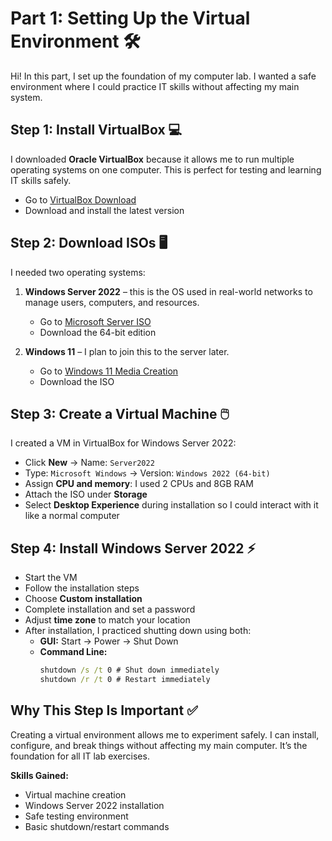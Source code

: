 # Part 1: Setting Up the Virtual Environment 🛠️

Hi! In this part, I set up the foundation of my computer lab. I wanted a safe environment where I could practice IT skills without affecting my main system.


## Step 1: Install VirtualBox 💻

I downloaded **Oracle VirtualBox** because it allows me to run multiple operating systems on one computer. This is perfect for testing and learning IT skills safely.

- Go to [VirtualBox Download](https://www.virtualbox.org/wiki/Downloads)
- Download and install the latest version 


## Step 2: Download ISOs 🖥️

I needed two operating systems:

1. **Windows Server 2022** – this is the OS used in real-world networks to manage users, computers, and resources.
   - Go to [Microsoft Server ISO](https://www.microsoft.com/en-us/evalcenter/evaluate-windows-server-2022)
   - Download the 64-bit edition

2. **Windows 11** – I plan to join this to the server later.
   - Go to [Windows 11 Media Creation](https://www.microsoft.com/software-download/windows11)
   - Download the ISO


## Step 3: Create a Virtual Machine 🖱️

I created a VM in VirtualBox for Windows Server 2022:

- Click **New** → Name: `Server2022`
- Type: `Microsoft Windows` → Version: `Windows 2022 (64-bit)`
- Assign **CPU and memory**: I used 2 CPUs and 8GB RAM
- Attach the ISO under **Storage**
- Select **Desktop Experience** during installation so I could interact with it like a normal computer


## Step 4: Install Windows Server 2022 ⚡

- Start the VM
- Follow the installation steps
- Choose **Custom installation**
- Complete installation and set a password
- Adjust **time zone** to match your location
- After installation, I practiced shutting down using both:
  - **GUI:** Start → Power → Shut Down
  - **Command Line:**  
    ```cmd
    shutdown /s /t 0 # Shut down immediately
    shutdown /r /t 0 # Restart immediately
    ```

## Why This Step Is Important ✅

Creating a virtual environment allows me to experiment safely. I can install, configure, and break things without affecting my main computer. It’s the foundation for all IT lab exercises.


**Skills Gained:**

- Virtual machine creation
- Windows Server 2022 installation
- Safe testing environment
- Basic shutdown/restart commands
